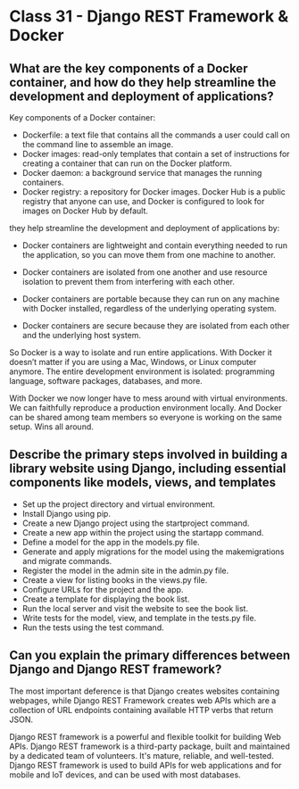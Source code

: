 # Class 31 - Django REST Framework & Docker

## What are the key components of a Docker container, and how do they help streamline the development and deployment of applications?

Key components of a Docker container:

- Dockerfile: a text file that contains all the commands a user could call on the command line to assemble an image.
- Docker images: read-only templates that contain a set of instructions for creating a container that can run on the Docker platform.
- Docker daemon: a background service that manages the running containers.
- Docker registry: a repository for Docker images. Docker Hub is a public registry that anyone can use, and Docker is configured to look for images on Docker Hub by default.

they help streamline the development and deployment of applications by:

- Docker containers are lightweight and contain everything needed to run the application, so you can move them from one machine to another.

- Docker containers are isolated from one another and use resource isolation to prevent them from interfering with each other.

- Docker containers are portable because they can run on any machine with Docker installed, regardless of the underlying operating system.

- Docker containers are secure because they are isolated from each other and the underlying host system.

So Docker is a way to isolate and run entire applications. With Docker it doesn’t matter if you are using a Mac, Windows, or Linux computer anymore. The entire development environment is isolated: programming language, software packages, databases, and more.

With Docker we now longer have to mess around with virtual environments. We can faithfully reproduce a production environment locally. And Docker can be shared among team members so everyone is working on the same setup. Wins all around.

## Describe the primary steps involved in building a library website using Django, including essential components like models, views, and templates

- Set up the project directory and virtual environment.
- Install Django using pip.
- Create a new Django project using the startproject command.
- Create a new app within the project using the startapp command.
- Define a model for the app in the models.py file.
- Generate and apply migrations for the model using the makemigrations and migrate commands.
- Register the model in the admin site in the admin.py file.
- Create a view for listing books in the views.py file.
- Configure URLs for the project and the app.
- Create a template for displaying the book list.
- Run the local server and visit the website to see the book list.
- Write tests for the model, view, and template in the tests.py file.
- Run the tests using the test command.

## Can you explain the primary differences between Django and Django REST framework?

The most important deference is that Django creates websites containing webpages, while Django REST Framework creates web APIs which are a collection of URL endpoints containing available HTTP verbs that return JSON.

Django REST framework is a powerful and flexible toolkit for building Web APIs. Django REST framework is a third-party package, built and maintained by a dedicated team of volunteers. It's mature, reliable, and well-tested. Django REST framework is used to build APIs for web applications and for mobile and IoT devices, and can be used with most databases.
